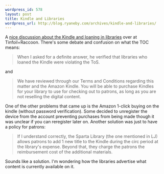 ```yaml
--- 
wordpress_id: 578
layout: post
title: Kindle and Libraries
wordpress_url: http://blog.ryaneby.com/archives/kindle-and-libraries/
---
```

A <a href="http://rochellejustrochelle.typepad.com/copilot/2008/01/loaning-kindle.html">nice discussion about the Kindle and loaning in libraries</a> over at Tinfoil+Raccoon. There's some debate and confusion on what the TOC means:

<blockquote>When I asked for a definite answer, he verified that libraries who loaned the Kindle were violating the ToS.</blockquote>

and

<blockquote>We have reviewed through our Terms and Conditions regarding this matter and the Amazon Kindle. You will be able to purchase Kindles for your library to use for checking out to patrons, as long as you are not reselling the digital content.</blockquote>

One of the other problems that came up is the Amazon 1-click buying on the kindle (without password verification). Some decided to unregister the device from the account preventing purchases from being made though it was unclear if you can reregister later on. Another solution was just to have a policy for patrons:

<blockquote>If I understand correctly, the Sparta Library (the one mentioned in LJ) allows patrons to add 1 new title to the Kindle during the circ period at the library's expense. Beyond that, they charge the patrons the reimbursement cost of the additional materials.</blockquote>

Sounds like a solution. I'm wondering how the libraries advertise what content is currently available on it.
